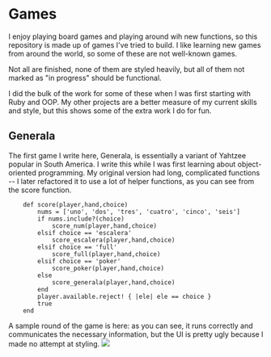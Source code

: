 # Games

I enjoy playing board games and playing around wih new functions, so this repository is made up of games I've tried to build.  I like learning new games from around the world, so some of these are not well-known games.

Not all are finished, none of them are styled heavily, but all of them not marked as "in progress" should be functional.

I did the bulk of the work for some of these when I was first starting with Ruby and OOP.  My other projects are a better measure of my current skills and style, but this shows some of the extra work I do for fun.

## Generala

The first game I write here, Generala, is essentially a variant of Yahtzee popular in South America.  I write this while I was first learning about object-oriented programming.  My original version had long, complicated functions -- I later refactored it to use a lot of helper functions, as you can see from the score function.

```
    def score(player,hand,choice)
        nums = ['uno', 'dos', 'tres', 'cuatro', 'cinco', 'seis']
        if nums.include?(choice)
            score_num(player,hand,choice)
        elsif choice == 'escalera'
            score_escalera(player,hand,choice)
        elsif choice == 'full'
            score_full(player,hand,choice)
        elsif choice == 'poker'
            score_poker(player,hand,choice)
        else
            score_generala(player,hand,choice)
        end
        player.available.reject! { |ele| ele == choice }
        true
    end
```

A sample round of the game is here: as you can see, it runs correctly and communicates the necessary information, but the UI is pretty ugly because I made no attempt at styling.
![]('./images/generala_round.png')
